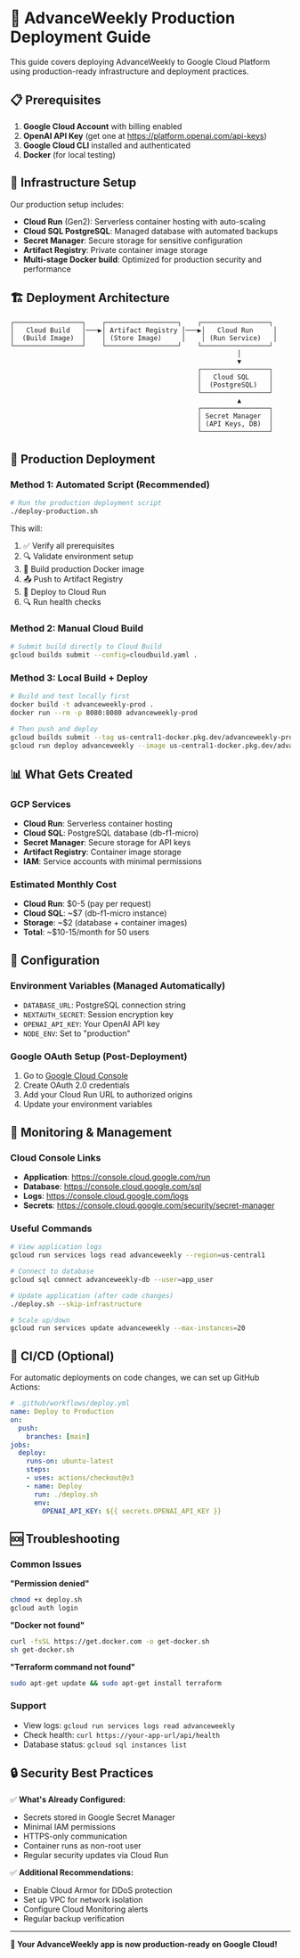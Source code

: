 # 🚀 AdvanceWeekly Production Deployment Guide

This guide covers deploying AdvanceWeekly to Google Cloud Platform using production-ready infrastructure and deployment practices.

## 📋 Prerequisites

1. **Google Cloud Account** with billing enabled
2. **OpenAI API Key** (get one at https://platform.openai.com/api-keys)
3. **Google Cloud CLI** installed and authenticated
4. **Docker** (for local testing)

## 🔧 Infrastructure Setup

Our production setup includes:
- **Cloud Run** (Gen2): Serverless container hosting with auto-scaling
- **Cloud SQL PostgreSQL**: Managed database with automated backups
- **Secret Manager**: Secure storage for sensitive configuration
- **Artifact Registry**: Private container image storage
- **Multi-stage Docker build**: Optimized for production security and performance

## 🏗️ Deployment Architecture

```
┌─────────────────┐    ┌──────────────────┐    ┌─────────────────┐
│   Cloud Build   │───▶│ Artifact Registry │───▶│   Cloud Run     │
│  (Build Image)  │    │ (Store Image)     │    │ (Run Service)   │
└─────────────────┘    └──────────────────┘    └─────────────────┘
                                                         │
                                                         ▼
                                               ┌─────────────────┐
                                               │   Cloud SQL     │
                                               │  (PostgreSQL)   │
                                               └─────────────────┘
                                                         ▲
                                               ┌─────────────────┐
                                               │ Secret Manager  │
                                               │ (API Keys, DB)  │
                                               └─────────────────┘
```

## 🚀 Production Deployment

### Method 1: Automated Script (Recommended)

```bash
# Run the production deployment script
./deploy-production.sh
```

This will:
1. ✅ Verify all prerequisites
2. 🔍 Validate environment setup
3. 🐳 Build production Docker image
4. 📤 Push to Artifact Registry
5. 🚀 Deploy to Cloud Run
6. 🔍 Run health checks

### Method 2: Manual Cloud Build

```bash
# Submit build directly to Cloud Build
gcloud builds submit --config=cloudbuild.yaml .
```

### Method 3: Local Build + Deploy

```bash
# Build and test locally first
docker build -t advanceweekly-prod .
docker run --rm -p 8080:8080 advanceweekly-prod

# Then push and deploy
gcloud builds submit --tag us-central1-docker.pkg.dev/advanceweekly-prod/advanceweekly-repo/advanceweekly
gcloud run deploy advanceweekly --image us-central1-docker.pkg.dev/advanceweekly-prod/advanceweekly-repo/advanceweekly --region us-central1
```

## 📊 What Gets Created

### GCP Services
- **Cloud Run**: Serverless container hosting
- **Cloud SQL**: PostgreSQL database (db-f1-micro)
- **Secret Manager**: Secure storage for API keys
- **Artifact Registry**: Container image storage
- **IAM**: Service accounts with minimal permissions

### Estimated Monthly Cost
- **Cloud Run**: $0-5 (pay per request)
- **Cloud SQL**: ~$7 (db-f1-micro instance)
- **Storage**: ~$2 (database + container images)
- **Total**: ~$10-15/month for 50 users

## 🔧 Configuration

### Environment Variables (Managed Automatically)
- `DATABASE_URL`: PostgreSQL connection string
- `NEXTAUTH_SECRET`: Session encryption key
- `OPENAI_API_KEY`: Your OpenAI API key
- `NODE_ENV`: Set to "production"

### Google OAuth Setup (Post-Deployment)
1. Go to [Google Cloud Console](https://console.cloud.google.com/apis/credentials)
2. Create OAuth 2.0 credentials
3. Add your Cloud Run URL to authorized origins
4. Update your environment variables

## 📱 Monitoring & Management

### Cloud Console Links
- **Application**: https://console.cloud.google.com/run
- **Database**: https://console.cloud.google.com/sql
- **Logs**: https://console.cloud.google.com/logs
- **Secrets**: https://console.cloud.google.com/security/secret-manager

### Useful Commands

```bash
# View application logs
gcloud run services logs read advanceweekly --region=us-central1

# Connect to database
gcloud sql connect advanceweekly-db --user=app_user

# Update application (after code changes)
./deploy.sh --skip-infrastructure

# Scale up/down
gcloud run services update advanceweekly --max-instances=20
```

## 🔄 CI/CD (Optional)

For automatic deployments on code changes, we can set up GitHub Actions:

```yaml
# .github/workflows/deploy.yml
name: Deploy to Production
on:
  push:
    branches: [main]
jobs:
  deploy:
    runs-on: ubuntu-latest
    steps:
    - uses: actions/checkout@v3
    - name: Deploy
      run: ./deploy.sh
      env:
        OPENAI_API_KEY: ${{ secrets.OPENAI_API_KEY }}
```

## 🆘 Troubleshooting

### Common Issues

**"Permission denied"**
```bash
chmod +x deploy.sh
gcloud auth login
```

**"Docker not found"**
```bash
curl -fsSL https://get.docker.com -o get-docker.sh
sh get-docker.sh
```

**"Terraform command not found"**
```bash
sudo apt-get update && sudo apt-get install terraform
```

### Support
- View logs: `gcloud run services logs read advanceweekly`
- Check health: `curl https://your-app-url/api/health`
- Database status: `gcloud sql instances list`

## 🔒 Security Best Practices

✅ **What's Already Configured:**
- Secrets stored in Google Secret Manager
- Minimal IAM permissions
- HTTPS-only communication
- Container runs as non-root user
- Regular security updates via Cloud Run

✅ **Additional Recommendations:**
- Enable Cloud Armor for DDoS protection
- Set up VPC for network isolation
- Configure Cloud Monitoring alerts
- Regular backup verification

---

**🎉 Your AdvanceWeekly app is now production-ready on Google Cloud!**